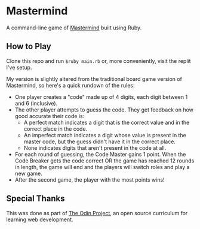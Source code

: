 # Mastermind

A command-line game of [Mastermind](https://en.wikipedia.org/wiki/Mastermind_(board_game)) built using Ruby.

## How to Play

Clone this repo and run `$ruby main.rb` or, more conveniently, visit the replit I've setup.

My version is slightly altered from the traditional board game version of Mastermind, so here's a quick rundown of the rules:

- One player creates a "code" made up of 4 digits, each digit between 1 and 6 (inclusive).
- The other player attempts to guess the code. They get feedback on how good accurate their code is:
    - A perfect match indicates a digit that is the correct value and in the correct place in the code.
    - An imperfect match indicates a digit whose value is present in the master code, but the guess didn't have it in the correct place.
    - None indicates digits that aren't present in the code at all.
- For each round of guessing, the Code Master gains 1 point. When the Code Breaker gets the code correct OR the game has reached 12 rounds in length, the game will end and the players will switch roles and play a new game.
- After the second game, the player with the most points wins!

## Special Thanks

This was done as part of [The Odin Project](https://theodinproject.com), an open source curriculum for learning web development.